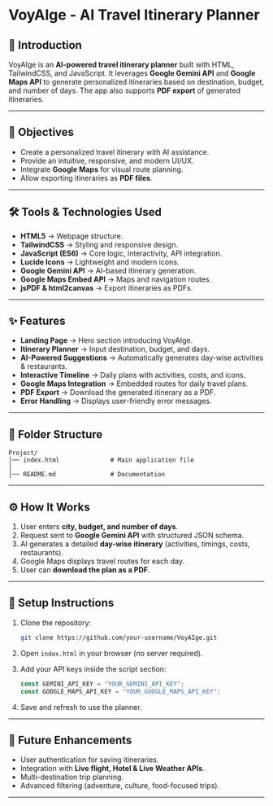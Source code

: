 
# VoyAIge - AI Travel Itinerary Planner

## 🚀 Introduction
VoyAIge is an **AI-powered travel itinerary planner** built with HTML, TailwindCSS, and JavaScript. 
It leverages **Google Gemini API** and **Google Maps API** to generate personalized itineraries based on 
destination, budget, and number of days. The app also supports **PDF export** of generated itineraries.

---

## 🎯 Objectives
- Create a personalized travel itinerary with AI assistance.
- Provide an intuitive, responsive, and modern UI/UX.
- Integrate **Google Maps** for visual route planning.
- Allow exporting itineraries as **PDF files**.

---

## 🛠️ Tools & Technologies Used
- **HTML5** → Webpage structure.
- **TailwindCSS** → Styling and responsive design.
- **JavaScript (ES6)** → Core logic, interactivity, API integration.
- **Lucide Icons** → Lightweight and modern icons.
- **Google Gemini API** → AI-based itinerary generation.
- **Google Maps Embed API** → Maps and navigation routes.
- **jsPDF & html2canvas** → Export itineraries as PDFs.

---

## ✨ Features
- **Landing Page** → Hero section introducing VoyAIge.
- **Itinerary Planner** → Input destination, budget, and days.
- **AI-Powered Suggestions** → Automatically generates day-wise activities & restaurants.
- **Interactive Timeline** → Daily plans with activities, costs, and icons.
- **Google Maps Integration** → Embedded routes for daily travel plans.
- **PDF Export** → Download the generated itinerary as a PDF.
- **Error Handling** → Displays user-friendly error messages.

---

## 📂 Folder Structure
```
Project/
│── index.html              # Main application file
│
│── README.md               # Documentation
```

---

## ⚙️ How It Works
1. User enters **city, budget, and number of days**.
2. Request sent to **Google Gemini API** with structured JSON schema.
3. AI generates a detailed **day-wise itinerary** (activities, timings, costs, restaurants).
4. Google Maps displays travel routes for each day.
5. User can **download the plan as a PDF**.

---

## 🔑 Setup Instructions
1. Clone the repository:
   ```bash
   git clone https://github.com/your-username/VoyAIge.git
   ```

2. Open `index.html` in your browser (no server required).

3. Add your API keys inside the script section:
   ```javascript
   const GEMINI_API_KEY = "YOUR_GEMINI_API_KEY";
   const GOOGLE_MAPS_API_KEY = "YOUR_GOOGLE_MAPS_API_KEY";
   ```

4. Save and refresh to use the planner.

---

## 📌 Future Enhancements
- User authentication for saving itineraries.
- Integration with **Live flight, Hotel & Live Weather APIs**.
- Multi-destination trip planning.
- Advanced filtering (adventure, culture, food-focused trips).

---
